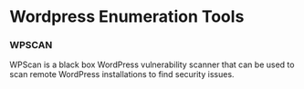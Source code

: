 # Wordpress Enumeration Tools

### WPSCAN

WPScan is a black box WordPress vulnerability scanner that can be used to scan remote WordPress installations to find security issues.

